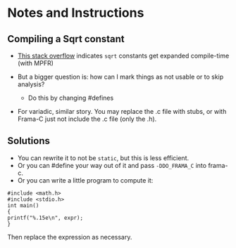 # Notes and Instructions

## Compiling a Sqrt constant
- [This stack overflow](https://stackoverflow.com/questions/21808271/why-do-square-roots-of-constants-known-at-compile-time-not-require-linking-the-m)
  indicates `sqrt` constants get expanded compile-time (with MPFR)

- But a bigger question is: how can I mark things as not usable or to
  skip analysis?
  + Do this by changing #defines

- For variadic, similar story. You may replace the .c file with stubs,
  or with Frama-C just not include the .c file (only the .h).

## Solutions
- You can rewrite it to not be `static`, but this is less efficient.
- Or you can #define your way out of it and pass `-DDO_FRAMA_C` into
  frama-c.
- Or you can write a little program to compute it:
```
#include <math.h>
#include <stdio.h>
int main()
{
printf("%.15e\n", expr);
}
```
Then replace the expression as necessary.
